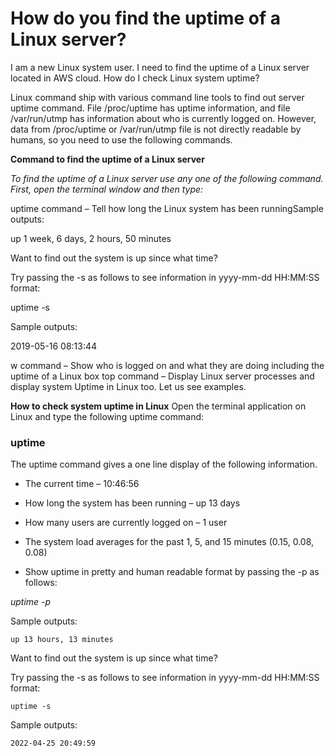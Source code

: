 
# How do you find the uptime of a Linux server?

I  am a new Linux system user. I need to find the uptime of a Linux server located in AWS cloud. How do I check Linux system uptime?

Linux command ship with various command line tools to find out server uptime command. File /proc/uptime has uptime information, and file /var/run/utmp has information about who is currently logged on. However, data from /proc/uptime or /var/run/utmp file is not directly readable by humans, so you need to use the following commands.



**Command to find the uptime of a Linux server**


*To find the uptime of a Linux server use any one of the following command. First, open the terminal window and then type:*

uptime command – Tell how long the Linux system has been runningSample outputs:

up 1 week, 6 days, 2 hours, 50 minutes

Want to find out the system is up since what time?

Try passing the -s as follows to see information in yyyy-mm-dd HH:MM:SS format:

uptime -s

Sample outputs:

2019-05-16 08:13:44

w command – Show who is logged on and what they are doing including the uptime of a Linux box
top command – Display Linux server processes and display system Uptime in Linux too.
Let us see examples.

**How to check system uptime in Linux**
Open the terminal application on Linux and type the following uptime command:

### uptime

The uptime command gives a one line display of the following information.

* The current time – 10:46:56

* How long the system has been running – up 13 days

* How many users are currently logged on – 1 user

* The system load averages for the past 1, 5, and 15 minutes (0.15, 0.08, 0.08)

* Show uptime in pretty and human readable format by passing the -p as follows:

*uptime -p*

Sample outputs:

`up 13 hours, 13 minutes`

Want to find out the system is up since what time?

Try passing the -s as follows to see information in yyyy-mm-dd HH:MM:SS format:

`uptime -s`

Sample outputs:

`2022-04-25 20:49:59`
